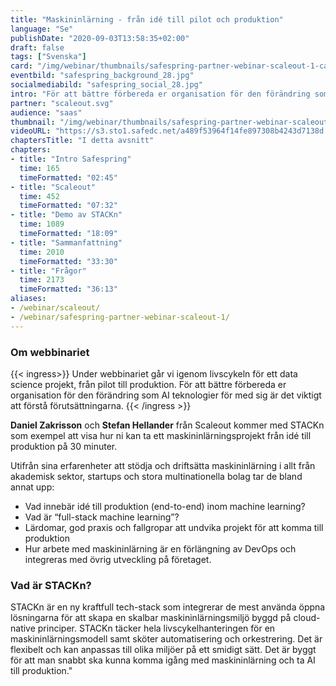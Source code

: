 ```yaml
---
title: "Maskininlärning - från idé till pilot och produktion"
language: "Se"
publishDate: "2020-09-03T13:58:35+02:00"
draft: false
tags: ["Svenska"]
card: "/img/webinar/thumbnails/safespring-partner-webinar-scaleout-1-card.jpg"
eventbild: "safespring_background_28.jpg"
socialmediabild: "safespring_social_28.jpg"
intro: "För att bättre förbereda er organisation för den förändring som AI teknologier för med sig är det viktigt att förstå förutsättningarna."
partner: "scaleout.svg"
audience: "saas"
thumbnail: "/img/webinar/thumbnails/safespring-partner-webinar-scaleout-1.jpg"
videoURL: "https://s3.sto1.safedc.net/a489f53964f14fe897308b4243d7138d:processedvideos/safespring-partner-webinar-scaleout-1/master.m3u8"
chaptersTitle: "I detta avsnitt"
chapters:
- title: "Intro Safespring"
  time: 165
  timeFormatted: "02:45"
- title: "Scaleout"
  time: 452
  timeFormatted: "07:32"
- title: "Demo av STACKn"
  time: 1089
  timeFormatted: "18:09"
- title: "Sammanfattning"
  time: 2010
  timeFormatted: "33:30"
- title: "Frågor"
  time: 2173
  timeFormatted: "36:13"
aliases:
- /webinar/scaleout/
- /webinar/safespring-partner-webinar-scaleout-1/
---
```


### Om webbinariet

{{< ingress>}}
Under webbinariet går vi igenom livscykeln för ett data science projekt, från pilot till produktion. För att bättre förbereda er organisation för den förändring som AI teknologier för med sig är det viktigt att förstå förutsättningarna.
{{< /ingress >}}

**Daniel Zakrisson** och **Stefan Hellander** från Scaleout kommer med STACKn som exempel att visa hur ni kan ta ett maskininlärningsprojekt från idé till produktion på 30 minuter.

Utifrån sina erfarenheter att stödja och driftsätta maskininlärning i allt från akademisk sektor, startups och stora multinationella bolag tar de bland annat upp:

- Vad innebär idé till produktion (end-to-end) inom machine learning?
- Vad är “full-stack machine learning”?
- Lärdomar, god praxis och fallgropar att undvika projekt för att komma till produktion
- Hur arbete med maskininlärning är en förlängning av DevOps och integreras med övrig utveckling på företaget.

### Vad är STACKn?
STACKn är en ny kraftfull tech-stack som integrerar de mest använda öppna lösningarna för att skapa en skalbar maskininlärningsmiljö byggd på cloud-native principer. STACKn täcker hela livscykelhanteringen för en maskininlärningsmodell samt sköter automatisering och orkestrering. Det är flexibelt och kan anpassas till olika miljöer på ett smidigt sätt. Det är byggt för att man snabbt ska kunna komma igång med maskininlärning och ta AI till produktion."									
